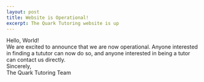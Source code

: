 ```yaml
---
layout: post
title: Website is Operational!
excerpt: The Quark Tutoring website is up
---
```

Hello, World!<br>
We are excited to announce that we are now operational. Anyone interested in finding a tututor can now do so, and anyone interested in being a tutor can contact us directly.<br>
Sincerely,<br>
The Quark Tutoring Team
